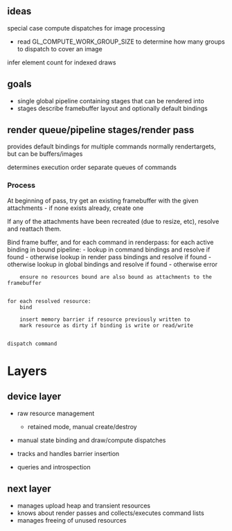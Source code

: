



## ideas
special case compute dispatches for image processing
- read GL_COMPUTE_WORK_GROUP_SIZE to determine how many groups to dispatch to cover an image

infer element count for indexed draws



## goals
- single global pipeline containing stages that can be rendered into
- stages describe framebuffer layout and optionally default bindings





## render queue/pipeline stages/render pass
provides default bindings for multiple commands
	normally rendertargets, but can be buffers/images

determines execution order
	separate queues of commands


### Process
At beginning of pass, try get an existing framebuffer with the given attachments
	- if none exists already, create one

If any of the attachments have been recreated (due to resize, etc), resolve and reattach them.

Bind frame buffer, and for each command in renderpass:
	for each active binding in bound pipeline:
		- lookup in command bindings and resolve if found
		- otherwise lookup in render pass bindings and resolve if found
		- otherwise lookup in global bindings and resolve if found
		- otherwise error

		ensure no resources bound are also bound as attachments to the framebuffer


	for each resolved resource:
		bind

		insert memory barrier if resource previously written to
		mark resource as dirty if binding is write or read/write


	dispatch command








# Layers
## device layer
- raw resource management
	- retained mode, manual create/destroy

- manual state binding and draw/compute dispatches

- tracks and handles barrier insertion

- queries and introspection


## next layer
- manages upload heap and transient resources
- knows about render passes and collects/executes command lists
- manages freeing of unused resources


